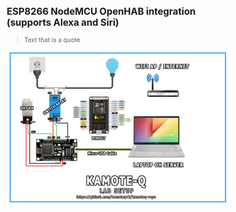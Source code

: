 
## ESP8266 NodeMCU OpenHAB integration (supports Alexa and Siri)

> Text that is a quote

![alt text](https://github.com/kamoteqv2/kamoteq-repo/blob/main/lab-setup.jpg?raw=true)
 
